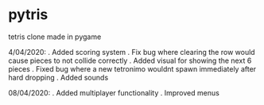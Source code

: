 # pytris
tetris clone made in pygame

4/04/2020:
. Added scoring system
. Fix bug where clearing the row would cause pieces to not collide correctly
. Added visual for showing the next 6 pieces
. Fixed bug where a new tetronimo wouldnt spawn immediately after hard dropping
. Added sounds

08/04/2020:
. Added multiplayer functionality
. Improved menus
